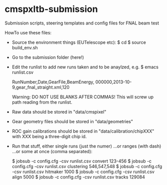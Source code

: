 cmspxltb-submission
===================

Submission scripts, steering templates and config files for FNAL beam test

HowTo use these files:
* Source the environment things (EUTelescope etc):
  $ cd <your-installation-folder>
  $ source build_env.sh

* Go to the submission folder (here!)

* Edit the runlist to add new runs taken and to be anaylzed, e.g.
  $ emacs runlist.csv

  	RunNumber,Date,GearFile,BeamEnergy,
	000000,2013-10-9,gear_fnal_straight.xml,120

  Warning: DO NOT USE BLANKS AFTER COMMAS! This will screw up path reading from the runlist.

* Raw data should be stored in "data/cmspixel"
* Gear geometry files should be stored in "data/geometries"
* ROC gain calibrations should be stored in "data/calibration/chipXXX"
  with XXX being a three-digit chip id.

* Run that stuff, either single runs (just the numer)
  ...or ranges (with dash)
  ...or some at once (comma separated):

  $ jobsub -c config.cfg -csv runlist.csv convert 123-456
  $ jobsub -c config.cfg -csv runlist.csv clustering 546,547,548
  $ jobsub -c config.cfg -csv runlist.csv hitmaker 1000
  $ jobsub -c config.cfg -csv runlist.csv align 5000
  $ jobsub -c config.cfg -csv runlist.csv tracks 129084


